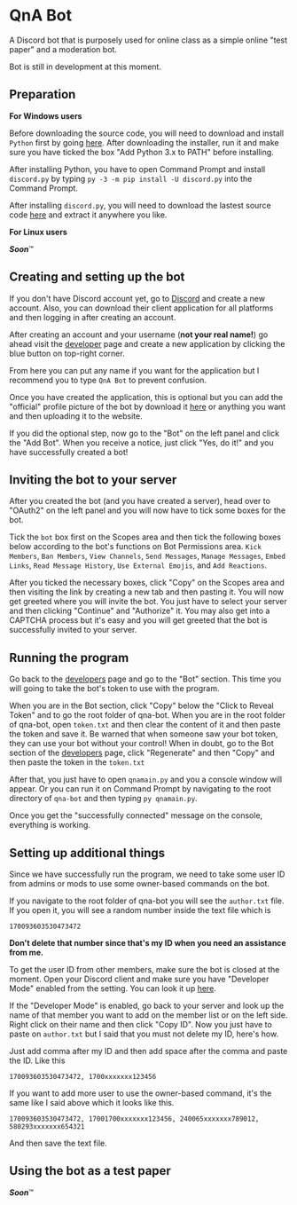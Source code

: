 # QnA Bot
A Discord bot that is purposely used for online class as a simple online "test paper" and a moderation bot.

Bot is still in development at this moment.

## Preparation
**For Windows users**

Before downloading the source code, you will need to download and install `Python` first by going [here](https://www.python.org/downloads/).
After downloading the installer, run it and make sure you have ticked the box "Add Python 3.x to PATH" before installing.

After installing Python, you have to open Command Prompt and install `discord.py` by typing `py -3 -m pip install -U discord.py` into
the Command Prompt.

After installing `discord.py`, you will need to download the lastest source code [here](https://github.com/SilentVOEZ/qna-bot/releases) 
and extract it anywhere you like.

**For Linux users**

***Soon***™

## Creating and setting up the bot
If you don't have Discord account yet, go to [Discord](https://discord.com) and create a new account. Also, you can download their client
application for all platforms and then logging in after creating an account.

After creating an account and your username (**not your real name!**) go ahead visit the [developer](https://discord.com/developers) page
and create a new application by clicking the blue button on top-right corner.

From here you can put any name if you want for the application but I recommend you to type `QnA Bot` to prevent confusion.

Once you have created the application, this is optional but you can add the "official" profile picture of the bot by download it [here](https://i.imgur.com/ou57QfT.png)
or anything you want and then uploading it to the website.

If you did the optional step, now go to the "Bot" on the left panel and click the "Add Bot". When you receive a notice, just click
"Yes, do it!" and you have successfully created a bot!

## Inviting the bot to your server
After you created the bot (and you have created a server), head over to "OAuth2" on the left panel and you will now have to tick some boxes for the bot.

Tick the `bot` box first on the Scopes area and then tick the following boxes below according to the bot's functions on Bot Permissions area.
`Kick Members`, `Ban Members`, `View Channels`, `Send Messages`, `Manage Messages`, `Embed Links`, `Read Message History`, `Use External
Emojis`, and `Add Reactions`.

After you ticked the necessary boxes, click "Copy" on the Scopes area and then visiting the link by creating a new tab and then pasting it.
You will now get greeted where you will invite the bot. You just have to select your server and then clicking "Continue" and "Authorize" it.
You may also get into a CAPTCHA process but it's easy and you will get greeted that the bot is successfully invited to your server.

## Running the program
Go back to the [developers](https://discord.com/developers) page and go to the "Bot" section. This time you will going to take the bot's
token to use with the program.

When you are in the Bot section, click "Copy" below the "Click to Reveal Token" and to go the root folder of qna-bot. When you are in the root
folder of qna-bot, open `token.txt` and then clear the content of it and then paste the token and save it.
Be warned that when someone saw your bot token, they can use your bot without your control! When in doubt, go to the Bot section of the
[developers](https://discord.com/developers) page, click "Regenerate" and then "Copy" and then paste the token in the `token.txt`

After that, you just have to open `qnamain.py` and you a console window will appear. Or you can run it on Command Prompt by navigating to
the root directory of `qna-bot` and then typing `py qnamain.py`.

Once you get the "successfully connected" message on the console, everything is working.

## Setting up additional things
Since we have successfully run the program, we need to take some user ID from admins or mods to use some owner-based commands on the bot.

If you navigate to the root folder of qna-bot you will see the `author.txt` file. If you open it, you will see a random number inside the
text file which is 

`170093603530473472`

**Don't delete that number since that's my ID when you need an assistance from me.**

To get the user ID from other members, make sure the bot is closed at the moment. Open your Discord client and make sure you have "Developer Mode"
enabled from the setting. You can look it up [here](https://imgur.com/a/2u9d0MF).

If the "Developer Mode" is enabled, go back to your server and look up the name of that member you want to add on the member list or on the left side.
Right click on their name and then click "Copy ID". Now you just have to paste on `author.txt` but I said that you must not delete my ID, here's how.

Just add comma after my ID and then add space after the comma and paste the ID. Like this

`170093603530473472, 1700xxxxxxx123456`

If you want to add more user to use the owner-based command, it's the same like I said above which it looks like this.

`170093603530473472, 17001700xxxxxxx123456, 240065xxxxxxx789012, 580293xxxxxxx654321`

And then save the text file.

## Using the bot as a test paper
***Soon***™
